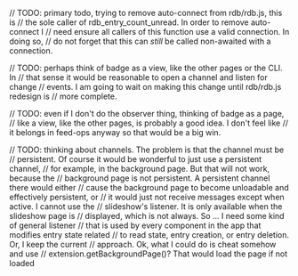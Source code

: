 
// TODO: primary todo, trying to remove auto-connect from rdb/rdb.js, this is
// the sole caller of rdb_entry_count_unread. In order to remove auto-connect I
// need ensure all callers of this function use a valid connection. In doing so,
// do not forget that this can _still_ be called non-awaited with a connection.

// TODO: perhaps think of badge as a view, like the other pages or the CLI. In
// that sense it would be reasonable to open a channel and listen for change
// events. I am going to wait on making this change until rdb/rdb.js redesign is
// more complete.

// TODO: even if I don't do the observer thing, thinking of badge as a page,
// like a view, like the other pages, is probably a good idea. I don't feel like
// it belongs in feed-ops anyway so that would be a big win.

// TODO: thinking about channels. The problem is that the channel must be
// persistent. Of course it would be wonderful to just use a persistent channel,
// for example, in the background page. But that will not work, because the
// background page is not persistent. A persistent channel there would either
// cause the background page to become unloadable and effectively persistent, or
// it would just not receive messages except when active. I cannot use the
// slideshow's listener. It is only available when the slideshow page is
// displayed, which is not always. So ... I need some kind of general listener
// that is used by every component in the app that modifies entry state related
// to read state, entry creation, or entry deletion. Or, I keep the current
// approach. Ok, what I could do is cheat somehow and use
// extension.getBackgroundPage()? That would load the page if not loaded
